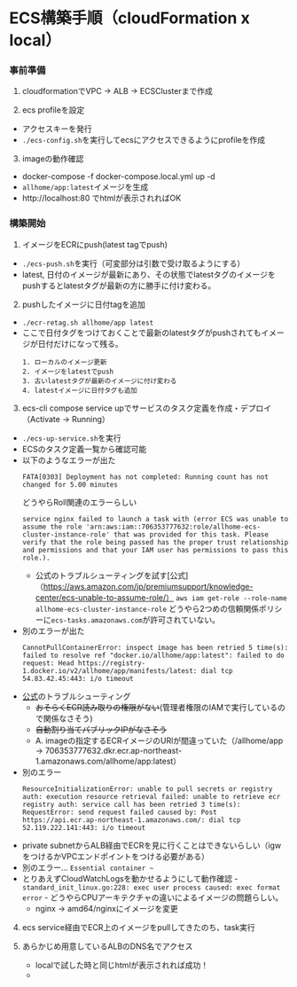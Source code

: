 # ECS構築手順（cloudFormation x local）

### 事前準備
1. cloudformationでVPC -> ALB -> ECSClusterまで作成

2. ecs profileを設定
  - アクセスキーを発行
  - `./ecs-config.sh`を実行してecsにアクセスできるようにprofileを作成

3. imageの動作確認
  - docker-compose -f docker-compose.local.yml up -d
  - `allhome/app:latest`イメージを生成
  - http://localhost:80 でhtmlが表示されればOK

### 構築開始

1. イメージをECRにpush(latest tagでpush)
  - `./ecs-push.sh`を実行（可変部分は引数で受け取るようにする）
  - latest, 日付のイメージが最新にあり、その状態でlatestタグのイメージをpushするとlatestタグが最新の方に勝手に付け変わる。

2. pushしたイメージに日付tagを追加
  - `./ecr-retag.sh allhome/app latest`
  - ここで日付タグをつけておくことで最新のlatestタグがpushされてもイメージが日付だけになって残る。
    ```
    1. ローカルのイメージ更新
    2. イメージをlatestでpush
    3. 古いlatestタグが最新のイメージに付け変わる
    4. latestイメージに日付タグも追加
    ```

3. ecs-cli compose service upでサービスのタスク定義を作成・デプロイ（Activate -> Running）
  - `./ecs-up-service.sh`を実行
  - ECSのタスク定義一覧から確認可能
  - 以下のようなエラーが出た
    ```shell
    FATA[0303] Deployment has not completed: Running count has not changed for 5.00 minutes 
    ```
    どうやらRoll関連のエラーらしい  
    ```shell
    service nginx failed to launch a task with (error ECS was unable to assume the role 'arn:aws:iam::706353777632:role/allhome-ecs-cluster-instance-role' that was provided for this task. Please verify that the role being passed has the proper trust relationship and permissions and that your IAM user has permissions to pass this role.).
    ```
    - 公式のトラブルシューティングを試す[公式]（https://aws.amazon.com/jp/premiumsupport/knowledge-center/ecs-unable-to-assume-role/）
      `aws iam get-role --role-name allhome-ecs-cluster-instance-role`
      どうやら2つめの信頼関係ポリシーに`ecs-tasks.amazonaws.com`が許可されていない。
  - 別のエラーが出た
    ```shell
    CannotPullContainerError: inspect image has been retried 5 time(s): failed to resolve ref "docker.io/allhome/app:latest": failed to do request: Head https://registry-1.docker.io/v2/allhome/app/manifests/latest: dial tcp 54.83.42.45:443: i/o timeout
    ```
  - [公式](https://aws.amazon.com/jp/premiumsupport/knowledge-center/ecs-pull-container-error/)のトラブルシューティング
    - ~~おそらくECR読み取りの権限がない~~(管理者権限のIAMで実行しているので関係なさそう)
    - ~~自動割り当てパブリックIPがなさそう~~
    - A. imageの指定するECRイメージのURlが間違っていた（/allhome/app -> 706353777632.dkr.ecr.ap-northeast-1.amazonaws.com/allhome/app:latest）
  - 別のエラー
    ```
    ResourceInitializationError: unable to pull secrets or registry auth: execution resource retrieval failed: unable to retrieve ecr registry auth: service call has been retried 3 time(s): RequestError: send request failed caused by: Post https://api.ecr.ap-northeast-1.amazonaws.com/: dial tcp 52.119.222.141:443: i/o timeout
    ```
  - private subnetからALB経由でECRを見に行くことはできないらしい（igwをつけるかVPCエンドポイントをつける必要がある）
  - 別のエラー...
   `Essential container ~`
   - とりあえずCloudWatchLogsを動かせるようにして動作確認
    - `standard_init_linux.go:228: exec user process caused: exec format error`
    - どうやらCPUアーキテクチャの違いによるイメージの問題らしい。
      - nginx -> amd64/nginxにイメージを変更

4. ecs service経由でECR上のイメージをpullしてきたのち、task実行

5. あらかじめ用意しているALBのDNS名でアクセス
   
   - localで試した時と同じhtmlが表示されれば成功！
   - 
